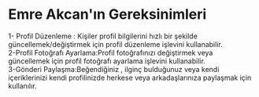 <h1>Emre Akcan'ın Gereksinimleri</h1>
1- Profil Düzenleme : Kişiler profil bilgilerini hızlı bir şekilde güncellemek/değiştirmek için profil düzenleme işlevini kullanabilir.
<br>
2-Profil Fotoğrafı Ayarlama:Profil fotoğrafınızı değiştirmek veya güncellemek için profil fotoğrafı ayarlama işlevini kullanabilir.
<br>
3-Gönderi Paylaşma:Beğendiğiniz , ilginç bulduğunuz veya kendi içeriklerinizi kendi profilinizde herkese veya arkadaşlarınıza paylaşmak için kullanılır.


